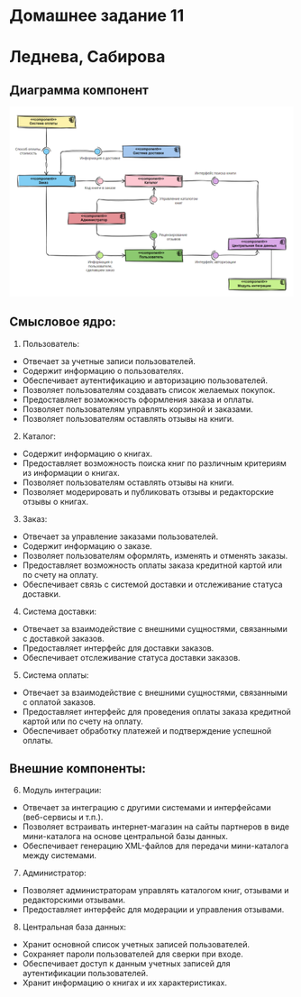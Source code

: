# Домашнее задание 11
# Леднева, Сабирова

## Диаграмма компонент
![](Диаграмма_компонент.png)

## Смысловое ядро:

1. Пользователь:

- Отвечает за учетные записи пользователей.
- Содержит информацию о пользователях.
- Обеспечивает аутентификацию и авторизацию пользователей.
- Позволяет пользователям создавать список желаемых покупок.
- Предоставляет возможность оформления заказа и оплаты.
- Позволяет пользователям управлять корзиной и заказами.
- Позволяет пользователям оставлять отзывы на книги.

2. Каталог:

- Содержит информацию о книгах.
- Предоставляет возможность поиска книг по различным критериям из информации о книгах.
- Позволяет пользователям оставлять отзывы на книги.
- Позволяет модерировать и публиковать отзывы и редакторские отзывы о книгах.

3. Заказ:

- Отвечает за управление заказами пользователей.
- Содержит информацию о заказе.
- Позволяет пользователям оформлять, изменять и отменять заказы.
- Предоставляет возможность оплаты заказа кредитной картой или по счету на оплату.
- Обеспечивает связь с системой доставки и отслеживание статуса доставки.

4. Система доставки:

- Отвечает за взаимодействие с внешними сущностями, связанными с доставкой заказов.
- Предоставляет интерфейс для доставки заказов.
- Обеспечивает отслеживание статуса доставки заказов.

5. Система оплаты:

- Отвечает за взаимодействие с внешними сущностями, связанными с оплатой заказов.
- Предоставляет интерфейс для проведения оплаты заказа кредитной картой или по счету на оплату.
- Обеспечивает обработку платежей и подтверждение успешной оплаты.

## Внешние компоненты:

6. Модуль интеграции:

- Отвечает за интеграцию с другими системами и интерфейсами (веб-сервисы и т.п.).
- Позволяет встраивать интернет-магазин на сайты партнеров в виде мини-каталога на основе центральной базы данных.
- Обеспечивает генерацию XML-файлов для передачи мини-каталога между системами.

7. Администратор:

- Позволяет администраторам управлять каталогом книг, отзывами и редакторскими отзывами.
- Предоставляет интерфейс для модерации и управления отзывами.

8. Центральная база данных:
- Хранит основной список учетных записей пользователей.
- Сохраняет пароли пользователей для сверки при входе.
- Обеспечивает доступ к данным учетных записей для аутентификации пользователей.
- Хранит информацию о книгах и их характеристиках.
